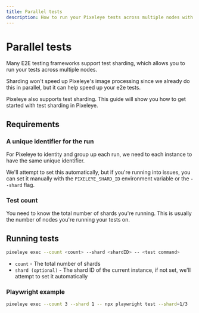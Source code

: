```yaml
---
title: Parallel tests
description: How to run your Pixeleye tests across multiple nodes with sharding
---
```


# Parallel tests

Many E2E testing frameworks support test sharding, which allows you to run your tests across multiple nodes.

Sharding won't speed up Pixeleye's image processing since we already do this in parallel, but it can help speed up your e2e tests.

Pixeleye also supports test sharding. This guide will show you how to get started with test sharding in Pixeleye.

## Requirements

### A unique identifier for the run

For Pixeleye to identity and group up each run, we need to each instance to have the same unique identifier.

We'll attempt to set this automatically, but if you're running into issues, you can set it manually with the `PIXELEYE_SHARD_ID` environment variable or the `--shard` flag.

### Test count

You need to know the total number of shards you're running. This is usually the number of nodes you're running your tests on.

## Running tests

```bash
pixeleye exec --count <count> --shard <shardID> -- <test command>
```

- `count` - The total number of shards
- `shard (optional)` - The shard ID of the current instance, if not set, we'll attempt to set it automatically

### Playwright example

```bash
pixeleye exec --count 3 --shard 1 -- npx playwright test --shard=1/3
```
